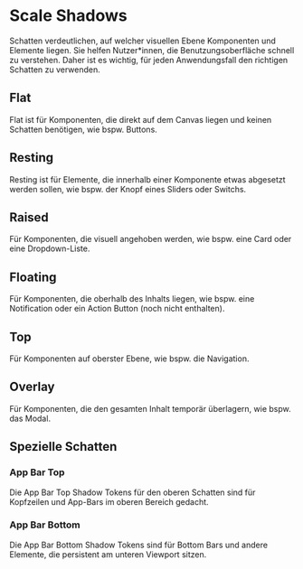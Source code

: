 # Scale Shadows

Schatten verdeutlichen, auf welcher visuellen Ebene Komponenten und Elemente liegen. Sie helfen Nutzer\*innen, die Benutzungsoberfläche schnell zu verstehen. Daher ist es wichtig, für jeden Anwendungsfall den richtigen Schatten zu verwenden.

## Flat

Flat ist für Komponenten, die direkt auf dem Canvas liegen und keinen Schatten benötigen, wie bspw. Buttons.

## Resting

Resting ist für Elemente, die innerhalb einer Komponente etwas abgesetzt werden sollen, wie bspw. der Knopf eines Sliders oder Switchs.

## Raised

Für Komponenten, die visuell angehoben werden, wie bspw. eine Card oder eine Dropdown-Liste.

## Floating

Für Komponenten, die oberhalb des Inhalts liegen, wie bspw. eine Notification oder ein Action Button (noch nicht enthalten).

## Top

Für Komponenten auf oberster Ebene, wie bspw. die Navigation.

## Overlay

Für Komponenten, die den gesamten Inhalt temporär überlagern, wie bspw. das Modal.

## Spezielle Schatten

### App Bar Top

Die App Bar Top Shadow Tokens für den oberen Schatten sind für Kopfzeilen und App-Bars im oberen Bereich gedacht.

### App Bar Bottom

Die App Bar Bottom Shadow Tokens sind für Bottom Bars und andere Elemente, die persistent am unteren Viewport sitzen.
